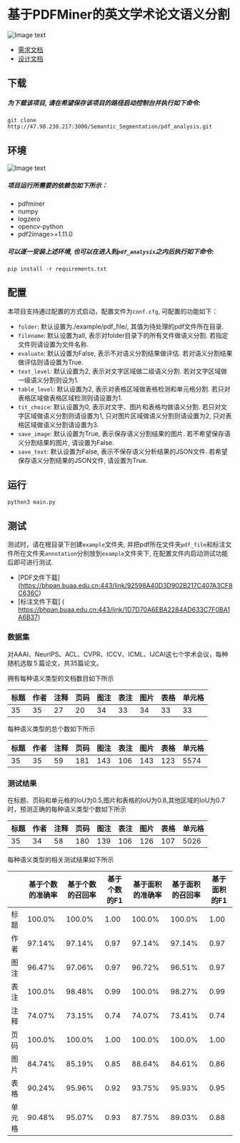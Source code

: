 # 基于PDFMiner的英文学术论文语义分割
![Image text](https://img.shields.io/badge/Version-v1.0.0-lightgrey)
+ [需求文档](http://47.98.230.217:3000/Semantic_Segmentation/pdf_analysis/wiki/v1.0.0+%E9%9C%80%E6%B1%82%E6%96%87%E6%A1%A3)
+ [设计文档](http://47.98.230.217:3000/Semantic_Segmentation/pdf_analysis/wiki/v1.0.0+%E8%AE%BE%E8%AE%A1%E6%96%87%E6%A1%A3)

## 下载
#####   为下载该项目, 请在希望保存该项目的路径启动控制台并执行如下命令:
```
git clone http://47.98.230.217:3000/Semantic_Segmentation/pdf_analysis.git
```

## 环境
![Image text](https://img.shields.io/badge/Python-3.6-green?style=flat)
#####   项目运行所需要的依赖包如下所示：
 - pdfminer
 - numpy
 - logzero
 - opencv-python
 - pdf2image>=1.11.0
 
#####   可以逐一安装上述环境, 也可以在进入到`pdf_analysis`之内后执行如下命令: 
```
pip install -r requirements.txt
```

## 配置
本项目支持通过配置的方式启动，配置文件为`conf.cfg`, 可配置的功能如下：
 - `folder`: 默认设置为./example/pdf_file/, 其值为待处理的pdf文件所在目录.
 - `filename`: 默认设置为all, 表示对folder目录下的所有文件做语义分割. 若指定文件则请设置为文件名称.
 - `evaluate`: 默认设置为False, 表示不对语义分割结果做评估. 若对语义分割结果做评估则请设置为True.
 - `text_level`: 默认设置为2, 表示对文字区域做二级语义分割. 若对文字区域做一级语义分割则设为1.
 - `table_level`: 默认设置为2, 表示对表格区域做表格检测和单元格分割. 若只对表格区域做表格区域检测则请设置为1.
 - `tit_choice`: 默认设置为0, 表示对文字、图片和表格均做语义分割. 若只对文字区域做语义分割则请设置为1, 只对图片区域做语义分割则请设置为2, 只对表格区域做语义分割请设置为3. 
 - `save_image`: 默认设置为True, 表示保存语义分割结果的图片. 若不希望保存语义分割结果的图片, 请设置为False.
 - `save_text`: 默认设置为False, 表示不保存语义分析结果的JSON文件. 若希望保存语义分割结果的JSON文件, 请设置为True.

## 运行
```python
python3 main.py
```

## 测试
测试时，请在根目录下创建`example`文件夹, 并把pdf所在文件夹`pdf_file`和标注文件所在文件夹`annotation`分别放到`example`文件夹下, 在配置文件内启动测试功能后即可进行测试.
+ [PDF文件下载] (https://bhpan.buaa.edu.cn:443/link/92598A40D3D902B217C407A3CF8C636C)
+ [标注文件下载] ( https://bhpan.buaa.edu.cn:443/link/1D7D70A6EBA2284AD633C7F0BA1A6B37)

### 数据集
对AAAI、NeurlPS、ACL、CVPR、ICCV、ICML、IJCAI这七个学术会议，每种随机选取５篇论文，共35篇论文。

拥有每种语义类型的文档数目如下所示

| 标题 | 作者 | 注释 | 页码 | 图注 | 表注 | 图片 | 表格 | 单元格 |
| -------- | -------- | -------- | -------- | -------- | -------- | -------- | -------- | -------- |
| 35     | 35     | 27     | 20     | 34     | 33     | 34     | 33     | 33     |

每种语义类型的总个数如下所示

| 标题 | 作者 | 注释 | 页码 | 图注 | 表注 | 图片 | 表格 | 单元格 |
| -------- | -------- | -------- | -------- | -------- | -------- | -------- | -------- | -------- |
| 35     | 35     |  59    |  181   |   143    | 106     | 143     | 123     | 5574     |

### 测试结果

在标题、页码和单元格的IoU为0.5,图片和表格的IoU为0.8,其他区域的IoU为0.7时，预测正确的每种语义类型个数如下所示

| 标题 | 作者 | 注释 | 页码 | 图注 | 表注 | 图片 | 表格 | 单元格 |
| -------- | -------- | -------- | -------- | -------- | -------- | -------- | -------- | -------- |
| 35     | 34     |  58    |  180   |   139    | 106     | 126     | 107     | 5026     |

每种语义类型的相关测试结果如下所示

|| 基于个数的准确率 | 基于个数的召回率 | 基于个数的F1 | 基于面积的准确率 | 基于面积的召回率 | 基于面积的F1 |
| -------- | -------- | -------- | -------- | -------- | -------- | -------- |
|标题|100.0%|100.0%|1.00|100.0%|100.0%|1.00|
|作者|97.14%|97.14%|0.97|97.14%|97.14%|0.97|
|图注|96.47%|97.06%|0.97|96.72%|96.51%|0.97|
|表注|100.0%|98.48%|0.99|100.0%|98.27%|0.99|
|注释|74.07%|73.15%|0.74|74.07%|73.41%|0.74|
|页码|100.0%|100.0%|1.00|100.0%|100.0%|1.00|
|图片|84.74%|85.19%|0.85|88.64%|84.61%|0.86|
|表格|90.24%|95.96%|0.92|93.75%|95.93%|0.95|
|单元格|90.48%|95.07%|0.93|87.75%|89.03%|0.88|